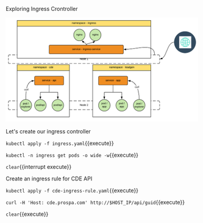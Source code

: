 Exploring Ingress Crontroller

![CDE](./assets/ingress.png)

Let's create our ingress controller

`kubectl apply -f ingress.yaml`{{execute}}

`kubectl -n ingress get pods -o wide -w`{{execute}}

`clear`{{interrupt execute}}

Create an ingress rule for CDE API

`kubectl apply -f cde-ingress-rule.yaml`{{execute}}

`curl -H 'Host: cde.prospa.com' http://$HOST_IP/api/guid`{{execute}}

`clear`{{execute}}